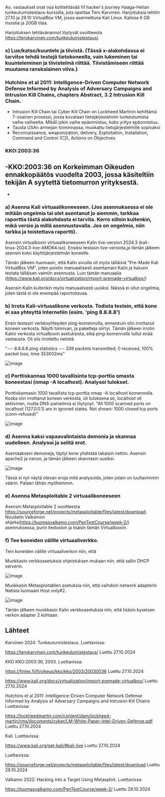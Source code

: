 Ao. vastaukset ovat osa kotitehtävää h1 hacker's journey Haaga-Helian tunkeutumistestaus-kurssilla, jota opettaa Tero Karvinen. Harjoituksia tehtiin 27.10 ja 29.10 VirtualBox VM, jossa asennettuna Kali Linux. Kalissa 6 GB muistia ja 20GB tilaa.

Harjoituksen tehtävänannot löytyvät osoitteesta https://terokarvinen.com/tunkeutumistestaus/.

### x) Lue/katso/kuuntele ja tiivistä. (Tässä x-alakohdassa ei tarvitse tehdä testejä tietokoneella, vain lukeminen tai kuunteleminen ja tiivistelmä riittää. Tiivistämiseen riittää muutama ranskalainen viiva.)

### Hutchins et al 2011: Intelligence-Driven Computer Network Defense Informed by Analysis of Adversary Campaigns and Intrusion Kill Chains, chapters Abstract, 3.2 Intrusion Kill Chain.

- Intrusion Kill Chain tai Cyber Kill Chain on Lockheed Martinin kehittämä 7-osainen prosessi, jossa kuvataan tietojärjestelmiin tunkeutumista vaihe vaiheelta. Mikäli jokin vaihe epäonnistuu, koko yritys epäonnistuu.
- Tausta USAn armeijan toiminnassa, muokattu tietojärjestelmille sopivaksi
- Reconnaissance, weaponization, delivery, Exploitation, Installation, Command and Control (C2), Actions on Objectives

###  KKO:2003:36

-KKO:2003:36 on Korkeimman Oikeuden ennakkopäätös vuodelta 2003, jossa käsiteltiin tekijän A syytettä tietomurron yrityksestä.
-
-

### a) Asenna Kali virtuaalikoneeseen. (Jos asennuksessa ei ole mitään ongelmia tai olet asentanut jo aiemmin, tarkkaa raporttia tästä alakohdasta ei tarvita. Kerro silloin kuitenkin, mikä versio ja millä asennustavalla. Jos on ongelmia, niin tarkka ja toistettava raportti).

Asensin virtualboxin virtuaalikoneeseen Kalin live-version 2024.3 (kali-linux-2024.3-live-AMD64.iso).
Ensiksi testasin live-versiota,ja tämän jälkeen asensin koko käyttöjärjestelmän koneelle. 

Tämän jälkeen huomasin, että Kalin sivuilla oli myös tälläisiä "Pre-Made Kali VirtualBox VM", joten poistin manuaalisesti asentamani Kalin ja halusin testata tälläisen valmiin asennusta.
Luin tämän manuaalia (https://www.kali.org/docs/virtualization/import-premade-virtualbox/) 

Asensin Kalin kuitenkin myös manuaalisesti uusiksi. 
Näissä ei ollut ongelmia, joten tästä ei ole enempää raportoitavaa.

### b) Irrota Kali-virtuaalikone verkosta. Todista testein, että kone ei saa yhteyttä Internetiin (esim. 'ping 8.8.8.8')

Ensin testasin verkkoyhteyden ping-komennolla, ennenkuin olin irrottanut koneen verkosta. Näytti toimivan, ja paketteja siirtyi. Tämän jälkeen irrotin Kalini verkosta virtualboxin asetuksista, eikä ping-komennolle tullut enää vastausta. Oli siis irroitettu netistä.

"--- 8.8.8.8 ping statistics ---
339 packets transmitted, 0 received, 100% packet loss, time 353002ms"


![image](https://github.com/user-attachments/assets/7521caca-cf0d-4704-8ea0-6f6f80607a0e)


### c) Porttiskannaa 1000 tavallisinta tcp-porttia omasta koneestasi (nmap -A localhost). Analysoi tulokset.
 
Porttiskannasin 1000 tavallista tcp-porttia nmap -A localhost komennolla. Koska olin irrottanut koneen verkosta, oli tuloksena se, localhost oli aktiivinen, mutta DNS-palvelimia ei löytynyt. 
"All 1000 scanned ports on localhost (127.0.0.1) are in ignored states.
Not shown: 1000 closed tcp ports (conn-refused)"


![image](https://github.com/user-attachments/assets/f103156b-7655-42aa-9e94-d5f3e0093592)


### d) Asenna kaksi vapaavalintaista demonia ja skannaa uudelleen. Analysoi ja selitä erot.

Asentaakseni demoneja, täytyi kone yhdistää takaisin nettiin. 
Asensin apache2 ja nanon, ja tämän jälkeen skannasin uusiksi.

![image](https://github.com/user-attachments/assets/87fdfe1b-fc5c-4693-b11c-96870a287f2e)

Tässä ei nyt näytä olevan eroja mitä analysoida, joten jotain on luultavimmin väärin. Palaan tähän myöhemmin.

### e) Asenna Metasploitable 2 virtuaalikoneeseen

Asensin Metasploitable 2 osoitteesta https://sourceforge.net/projects/metasploitable/files/latest/download.
Noudatin Valkamon ohjeita(https://tuomasvalkamo.com/PenTestCourse/week-2/) asennuksessa, purin tiedoston ja lisäsin tämän Virtualboxiin.


### f) Tee koneiden välille virtuaaliverkko.

Tein koneiden välille virtuaaliverkon niin, että 

Muokkasin verkkoasetuksia ohjeistuksen mukaan niin, että sallin DHCP serverin. 

![image](https://github.com/user-attachments/assets/1e84b50e-e6e3-4f3e-a952-aa5801b4dd04)


Muokkasin Metasploitablen asetuksia niin, että vaihdoin network adapterin Natista luomaani Host only#2.

![image](https://github.com/user-attachments/assets/029ec522-3557-4288-a8b8-b442b4ca16bf)

Tämän jälkeen muokkasin Kalin verkkoasetuksia niin, että lisäsin kyseisen verkon  adapter 2 kohtaan.
## Lähteet

Karvinen 2024: Tunkeutumistestaus. Luettavissa: 

https://terokarvinen.com/tunkeutumistestaus/ Luettu 27.10.2024

KKO KKO:2003:36, 2003. Luettavissa:

https://finlex.fi/fi/oikeus/kko/kko/2003/20030036 Luettu 27.10.2024

https://www.kali.org/docs/virtualization/import-premade-virtualbox/ Luettu 27.10.2024

Hutchins et al 2011: Intelligence-Driven Computer Network Defense Informed by Analysis of Adversary Campaigns and Intrusion Kill Chains Luettavissa:

https://lockheedmartin.com/content/dam/lockheed-martin/rms/documents/cyber/LM-White-Paper-Intel-Driven-Defense.pdf Luettu 27.10.2024

Kali. Luettavissa:

https://www.kali.org/get-kali/#kali-live Luettu 27.10.2024

Luettavissa: 

https://sourceforge.net/projects/metasploitable/files/latest/download Luettu 29.10.2024

Valkamo 2022: Hacking into a Target Using Metasploit. Luettavissa:

https://tuomasvalkamo.com/PenTestCourse/week-2/ Luettu 29.10.2024

